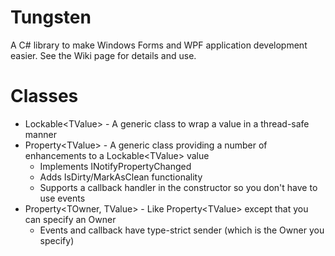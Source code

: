 # Tungsten
A C# library to make Windows Forms and WPF application development easier.  See the Wiki page for details and use.

# Classes
* Lockable\<TValue\> - A generic class to wrap a value in a thread-safe manner
* Property\<TValue\> - A generic class providing a number of enhancements to a Lockable\<TValue\> value
    * Implements INotifyPropertyChanged
    * Adds IsDirty/MarkAsClean functionality
    * Supports a callback handler in the constructor so you don't have to use events
* Property\<TOwner, TValue\> - Like Property\<TValue\> except that you can specify an Owner
    * Events and callback have type-strict sender (which is the Owner you specify)
    
